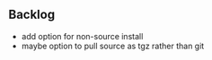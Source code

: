 Backlog
----------
* add option for non-source install
* maybe option to pull source as tgz rather than git